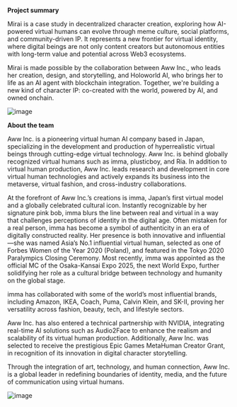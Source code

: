 **Project summary**

Mirai is a case study in decentralized character creation, exploring how AI-powered virtual humans can evolve through meme culture, social platforms, and community-driven IP. It represents a new frontier for virtual identity, where digital beings are not only content creators but autonomous entities with long-term value and potential across Web3 ecosystems.

Mirai is made possible by the collaboration between Aww Inc., who leads her creation, design, and storytelling, and Holoworld AI, who brings her to life as an AI agent with blockchain integration. Together, we're building a new kind of character IP: co-created with the world, powered by AI, and owned onchain.

![image](https://github.com/user-attachments/assets/2e4583cc-74bf-42db-a89c-cc2bb8c0541b)


**About the team**

Aww Inc. is a pioneering virtual human AI company based in Japan, specializing in the development and production of hyperrealistic virtual beings through cutting-edge virtual technology. Aww Inc. is behind globally recognized virtual humans such as imma, plusticboy, and Ria. In addition to virtual human production, Aww Inc. leads research and development in core virtual human technologies and actively expands its business into the metaverse, virtual fashion, and cross-industry collaborations.

At the forefront of Aww Inc.’s creations is imma, Japan’s first virtual model and a globally celebrated cultural icon. Instantly recognizable by her signature pink bob, imma blurs the line between real and virtual in a way that challenges perceptions of identity in the digital age. Often mistaken for a real person, imma has become a symbol of authenticity in an era of digitally constructed reality. Her presence is both innovative and influential—she was named Asia’s No.1 influential virtual human, selected as one of Forbes Women of the Year 2020 (Poland), and featured in the Tokyo 2020 Paralympics Closing Ceremony. Most recently, imma was appointed as the official MC of the Osaka-Kansai Expo 2025, the next World Expo, further solidifying her role as a cultural bridge between technology and humanity on the global stage.

imma has collaborated with some of the world’s most influential brands, including Amazon, IKEA, Coach, Puma, Calvin Klein, and SK-II, proving her versatility across fashion, beauty, tech, and lifestyle sectors.

Aww Inc. has also entered a technical partnership with NVIDIA, integrating real-time AI solutions such as Audio2Face to enhance the realism and scalability of its virtual human production. Additionally, Aww Inc. was selected to receive the prestigious Epic Games MetaHuman Creator Grant, in recognition of its innovation in digital character storytelling.

Through the integration of art, technology, and human connection, Aww Inc. is a global leader in redefining boundaries of identity, media, and the future of communication using virtual humans.

![image](https://github.com/user-attachments/assets/ad6b4977-4044-4723-912d-a3fce4c3657f)
